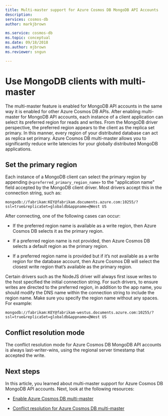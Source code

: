 ```yaml
---
title: Multi-master support for Azure Cosmos DB MongoDB API Accounts 
description: 
services: cosmos-db
author: markjbrown

ms.service: cosmos-db
ms.topic: conceptual
ms.date: 09/18/2018
ms.author: mjbrown
ms.reviewer: sngun

---
```


# Use MongoDB clients with multi-master

The multi-master feature is enabled for MongoDB API accounts in the same way it is enabled for other Azure Cosmos DB APIs. After enabling multi-master for MongoDB API accounts, each instance of a client application can select its preferred region for reads and writes. From the MongoDB driver perspective, the preferred region appears to the client as the replica set primary. In this manner, every region of your distributed database can act as replica set primary. Azure Cosmos DB multi-master allows you to significantly reduce write latencies for your globally distributed MongoDB applications. 

## Set the primary region

Each instance of a MongoDB client can select the primary region by appending `@<preferred_primary_region_name>` to the "application name" field accepted by the MongoDB client driver. Most drivers accept this in the connection string, such as:

`mongodb://fabrikam:KEY@fabrikam.documents.azure.com:10255/?ssl=true&replicaSet=globaldb&appname=@West US`

After connecting, one of the following cases can occur:

* If the preferred region name is available as a write region, then Azure Cosmos DB selects it as the primary region.

* If a preferred region name is not provided, then Azure Cosmos DB selects a default region as the primary region. 

* If a preferred region name is provided but if it’s not available as a write region for the database account, then Azure Cosmos DB will select the closest write region that’s available as the primary region.

Certain drivers such as the NodeJS driver will always first issue writes to the host specified the initial connection string. For such drivers, to ensure writes are directed to the preferred region, in addition to the app name, you should modify the DNS name within the connection string to include the region name. Make sure you specify the region name without any spaces. For example:

`mongodb://fabrikam:KEY@fabrikam-westus.documents.azure.com:10255/?ssl=true&replicaSet=globaldb&appname=@West US`

## Conflict resolution mode

The conflict resolution mode for Azure Cosmos DB MongoDB API accounts is always last-writer-wins, using the regional server timestamp that accepted the write.

## Next steps

In this article, you learned about multi-master support for Azure Cosmos DB MongoDB API accounts. Next, look at the following resources:

* [Enable Azure Cosmos DB multi-master](enable-multi-master.md) 

* [Conflict resolution for Azure Cosmos DB multi-master](multi-master-conflict-resolution.md) 